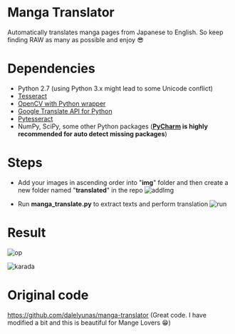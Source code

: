 # Manga Translator
Automatically translates manga pages from Japanese to English. So keep finding RAW as many as possible and enjoy :sunglasses:

# Dependencies
- Python 2.7 (using Python 3.x might lead to some Unicode conflict) 
- [Tesseract](https://github.com/tesseract-ocr/tesseract)
- [OpenCV with Python wrapper](https://pypi.org/project/opencv-python/)
- [Google Translate API for Python](https://pypi.org/project/googletrans/)
- [Pytesseract](https://pypi.python.org/pypi/pytesseract)
- NumPy, SciPy, some other Python packages (**[PyCharm](https://www.jetbrains.com/pycharm/) is highly recommended for auto detect missing packages**)

# Steps
- Add your images in ascending order into "**img**" folder and then create a new folder named "**translated**" in the repo
![addImg](https://i.imgur.com/9ZylP1I.png)

- Run **manga_translate.py** to extract texts and perform translation 
![run](https://i.imgur.com/WevvTVk.png)

# Result
![op](https://i.imgur.com/ieTPgxM.png)

![karada](https://i.imgur.com/xf0BNDm.jpg)

# Original code
https://github.com/dalelyunas/manga-translator (Great code. I have modified a bit and this is beautiful for Mange Lovers :grin:)
